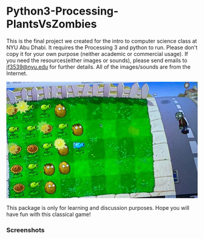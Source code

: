 # Python3-Processing-PlantsVsZombies
This is the final project we created for the intro to computer science class at NYU Abu Dhabi. It requires the Processing 3 and python to run. Please don't copy it for your own purpose (neither academic or commercial usage). If you need the resources(either images or sounds), please send emails to jf3539@nyu.edu for further details. All of the images/sounds are from the Internet.

<img src="./PVZ1.jpg">

This package is only for learning and discussion purposes. Hope you will have fun with this classical game!

### Screenshots
